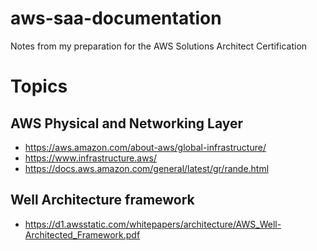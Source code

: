 # aws-saa-documentation
Notes from my preparation for the AWS Solutions Architect Certification

# Topics
## AWS Physical and Networking Layer
- https://aws.amazon.com/about-aws/global-infrastructure/
- https://www.infrastructure.aws/
- https://docs.aws.amazon.com/general/latest/gr/rande.html
## Well Architecture framework
- https://d1.awsstatic.com/whitepapers/architecture/AWS_Well-Architected_Framework.pdf
